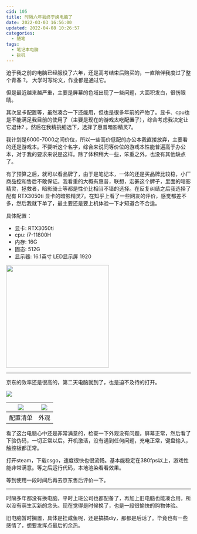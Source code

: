 ```yaml
---
cid: 105
title: 时隔六年我终于换电脑了
date: 2022-03-03 16:56:00
updated: 2022-04-08 10:26:57
categories: 
  - 随笔
tags: 
  - 笔记本电脑
  - 拆机
---
```





迫于我之前的电脑已经服役了六年，还是高考结束后购买的，一直陪伴我度过了整个青春 ?。 大学时写论文，作业都是通过它。

<!-- more -->

但是最近越来越严重，主要是屏幕的色域出现了一些问题，大面积发白，很伤眼睛。

其次显卡配置等，虽然凑合一下还能用，但也是很多年前的产物了。显卡、cpu也是不能满足我目前的使用了（~~主要是现在的游戏太吃配置了~~），综合考虑我决定让它退休? 。然后在我精挑细选下，选择了惠普暗影精灵7。

我计划是6000-7000之间价位，所以一些高价低配的办公本我直接放弃，主要看的还是游戏本。不要听这个名字，综合来说同等价位的游戏本性能普遍高于办公本，对于我的要求来说是这样。除了体积稍大一些，笨重之外，也没有其他缺点了。

有了预算之后，就可以看品牌了，由于是笔记本，一体的还是买品牌比较稳，小厂商品控和售后不敢保证。我看重的大概有惠普，联想，宏碁这个牌子，里面的暗影精灵，拯救者，暗影骑士等都是性价比相当不错的选择。在反复纠结之后我选择了配有 RTX3050ti 显卡的暗影精灵7。在知乎上看了一些网友的评价，感觉都差不多，然后我就下单了，最主要还是要上机体验一下才知道合不合适。

具体配置：
* 显卡: RTX3050ti
* cpu: i7-11800H
* 内存: 16G
* 固态: 512G
* 显示器: 16.1英寸 LED显示屏 1920

<img src="https://oss.zburu.com/i/2022/03/03/e69dc4b083403c255ea502abf7f16b88.png" style="max-width: 100%;width: 280px;">

---

京东的效率还是很高的，第二天电脑就到了，也是迫不及待的打开。

![](https://oss.zburu.com/i/2022/03/03/b2aea8b62920ce5666f14789bf30b9cd.png)

|![](https://oss.zburu.com/i/2022/03/03/1d26192e1369917992cd494eb87b3f6d.png)|![](https://oss.zburu.com/i/2022/03/03/a1d25ade674d576644b1fd91083cc910.png)|
|---|---|
|配置清单|外观|

看了这台电脑心中还是非常满意的，检查一下外观没有问题，屏幕正常，然后看了下验伪码，一切正常以后。开机激活，没有遇到任何问题，充电正常，键盘输入，触控板都正常。

打开steam，下载csgo，速度很快也很流畅。基本能稳定在380fps以上，游戏性能非常满意。等之后运行代码，本地渲染看看效果。

等到使用一段时间后再去京东售后评价一下。

---

时隔多年都没有换电脑，平时上班公司也都配备了，再加上旧电脑也能凑合用，所以没有萌生买新的念头。现在觉得是时候换了，也是一段很愉快的购物体验。

旧电脑暂时搁置，具体是挂咸鱼呢，还是搞搞diy，那都是后话了。毕竟也有一些感情了，想要发挥点最后的余热。
